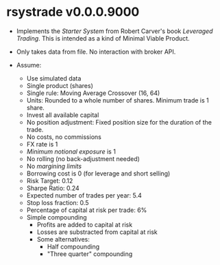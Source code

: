 # rsystrade v0.0.0.9000

+ Implements the *Starter System* from Robert Carver's book *Leveraged Trading*. This is intended as a kind of Minimal Viable Product.

+ Only takes data from file. No interaction with broker API.
+ Assume:
	+ Use simulated data
	+ Single product (shares)
	+ Single rule: Moving Average Crossover (16, 64)
	+ Units: Rounded to a whole number of shares. Minimum trade is 1 share.
	+ Invest all available capital
	+ No position adjustment: Fixed position size for the duration of the trade.
	+ No costs, no commissions
	+ FX rate is 1
	+ *Minimum notional exposure* is 1
	+ No rolling (no back-adjustment needed)
	+ No *margining limits*
	+ Borrowing cost is 0 (for leverage and short selling)
	+ Risk Target: 0.12
	+ Sharpe Ratio: 0.24
	+ Expected number of trades per year: 5.4
	+ Stop loss fraction: 0.5
	+ Percentage of capital at risk per trade: 6%
	+ Simple compounding
		+ Profits are added to capital at risk
		+ Losses are substracted from capital at risk
		+ Some alternatives:
			+ Half compounding
			+ "Three quarter" compounding
